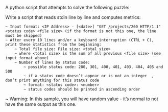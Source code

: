 A python script that attempts to solve the following puzzle:<br>

Write a script that reads stdin line by line and computes metrics:<br>

	~ Input format: <IP Address> - [<date>] "GET /projects/260 HTTP/1.1" <status code> <file size> (if the format is not this one, the line must be skipped)
	~ After every 10 lines and/or a keyboard interruption (CTRL + C), print these statistics from the beginning:
		~ Total file size: File size: <total size>
		~ where <total size> is the sum of all previous <file size> (see input format above)
		~ Number of lines by status code:
			~ possible status code: 200, 301, 400, 401, 403, 404, 405 and 500
			~ if a status code doesn’t appear or is not an integer	, don’t print anything for this status code
			~ format: <status code>: <number>
			~ status codes should be printed in ascending order
~ Warning: In this sample, you will have random value - it’s normal to not have the same output as this one.
